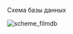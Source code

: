 Схема базы данных

![scheme_filmdb](https://user-images.githubusercontent.com/109981473/225596469-d6782c1b-f9b4-4d75-a746-fa115abca2e5.jpg)
